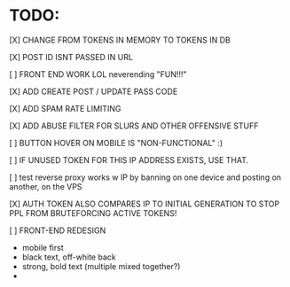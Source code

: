 # TODO:

[X] CHANGE FROM TOKENS IN MEMORY TO TOKENS IN DB

[X] POST ID ISNT PASSED IN URL

[ ] FRONT END WORK LOL neverending "FUN!!!"

[X] ADD CREATE POST / UPDATE PASS CODE

[X] ADD SPAM RATE LIMITING

[X] ADD ABUSE FILTER FOR SLURS AND OTHER OFFENSIVE STUFF

[ ] BUTTON HOVER ON MOBILE IS "NON-FUNCTIONAL" :)

[ ] IF UNUSED TOKEN FOR THIS IP ADDRESS EXISTS, USE THAT.

[ ] test reverse proxy works w IP by banning on one device and posting on another, on the VPS

[X] AUTH TOKEN ALSO COMPARES IP TO INITIAL GENERATION TO STOP PPL FROM BRUTEFORCING ACTIVE TOKENS!

[ ] FRONT-END REDESIGN

-   mobile first
-   black text, off-white back
-   strong, bold text (multiple mixed together?)
-
